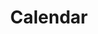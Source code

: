 ---
id: 25
title: Calendar
caption: svelte code
url: https://didgustm.github.io/calendar/
category: Etc
role: My part - 100%
device: PC only
size: small
---